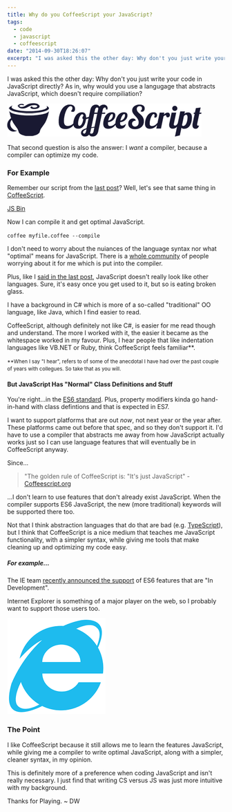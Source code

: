```yaml
---
title: Why do you CoffeeScript your JavaScript?
tags:
  - code
  - javascript
  - coffeescript
date: "2014-09-30T18:26:07"
excerpt: "I was asked this the other day: Why don't you just write your code in JavaScript directly? As in, why would you use a langugage that abstracts JavaScript, which  doesn't require compiliation?"
---
```


[1]: coffeescript-logo.png
[2]: ielogo-blue.png

I was asked this the other day: Why don't you just write your code in JavaScript directly? As in, why would you use a langugage that abstracts JavaScript, which  doesn't require compiliation?

![1]

That second question is also the answer: I _want_ a compiler, because a compiler can optimize my code.

### For Example

Remember our script from the [last post](http://davidwesst.com/why-do-i-javascript/)? Well, let's see that same thing in [CoffeeScript](http://coffeescript.org).

[JS Bin](http://jsbin.com/codizu/1/embed?js,console)<script src="http://static.jsbin.com/js/embed.js"></script>

Now I can compile it and get optimal JavaScript. 

`coffee myfile.coffee --compile`

I don't need to worry about the nuiances of the language syntax nor what "optimal" means for JavaScript. There is a [whole community](https://github.com/jashkenas/coffeescript) of people worrying about it for me which is put into the compiler.

Plus, like I [said in the last post](http://davidwesst.com/why-do-i-javascript/), JavaScript doesn't really look like other languages. Sure, it's easy once you get used to it, but so is eating broken glass. 

I have a background in C# which is more of a so-called "traditional" OO language, like Java, which I find easier to read.

CoffeeScript, although definitely not like C#, is easier for me read though and understand. The more I worked with it, the easier it became as the whitespace worked in my favour. Plus, I hear people that like indentation languages like VB.NET or Ruby, think CoffeeScript feels familiar**.

<small>**When I say "I hear", refers to of some of the anecdotal I have had over the past couple of years with collegues. So take that as you will.</small>

#### But JavaScript Has "Normal" Class Definitions and Stuff

You're right...in the [ES6 standard](http://wiki.ecmascript.org/doku.php?do=show&amp;id=harmony%3Aspecification_drafts#current_working_draft). Plus, property modifiers kinda go hand-in-hand with class defintions and that is expected in ES7\. 

I want to support platforms that are out _now_, not next year or the year after. These platforms came out before that spec, and so they don't support it. I'd have to use a compiler that abstracts me away from how JavaScript actually works just so I can use language features that will eventually be in CoffeeScript anyway.

Since...  

> "The golden rule of CoffeeScript is: "It's just JavaScript" - [Coffeescript.org](http://coffeescript.org)

...I don't learn to use features that don't already exist JavaScript. When the compiler supports ES6 JavaScript, the new (more traditional) keywords will be supported there too. 

Not that I think abstraction languages that do that are bad (e.g. [TypeScript](http://www.typescriptlang.org/)), but I think that CoffeeScript is a nice medium that teaches me JavaScript functionality, with a simpler syntax, while giving me tools that make cleaning up and optimizing my code easy.

##### For example...

The IE team [recently announced the support](http://blogs.msdn.com/b/ie/archive/2014/09/18/updates-to-our-platform-roadmap.aspx) of ES6 features that are "In Development".

Internet Explorer is something of a major player on the web, so I probably want to support those users too.

![2]

### The Point

I like CoffeeScript because it still allows me to learn the features JavaScript, while giving me a compiler to write optimal JavaScript, along with a simpler, cleaner syntax, in my opinion.

This is definitely more of a preference when coding JavaScript and isn't really necessary. I just find that writing CS versus JS was just more intuitive with my background.

Thanks for Playing. ~ DW